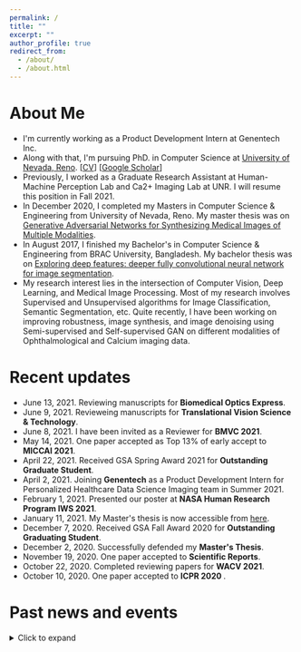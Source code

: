 ```yaml
---
permalink: /
title: ""
excerpt: ""
author_profile: true
redirect_from: 
  - /about/
  - /about.html
---
```


# About Me
* I'm currently working as a Product Development Intern at Genentech Inc.
* Along with that, I'm pursuing PhD. in Computer Science at [University of Nevada, Reno](https://www.unr.edu/). [[CV](https://sharifamit.com/files/Sharif_Amit_Kamran_CV_2021.pdf)] [[Google Scholar](https://scholar.google.com/citations?user=DW0hlZsAAAAJ)]
* Previously, I worked as a Graduate Research Assistant at Human-Machine Perception Lab and Ca2+ Imaging Lab at UNR. I will resume this position in Fall 2021.
* In December 2020,  I completed my Masters in Computer Science & Engineering from University of Nevada, Reno. My master thesis was on [Generative Adversarial Networks for Synthesizing Medical Images of Multiple Modalities](https://scholarworks.unr.edu/handle/11714/7712).
* In August 2017, I finished my Bachelor's in Computer Science & Engineering from BRAC University, Bangladesh. My bachelor thesis was on [Exploring deep features: deeper fully convolutional neural network for image segmentation](http://dspace.bracu.ac.bd/xmlui/handle/10361/8112).
* My research interest lies in the intersection of Computer Vision, Deep Learning, and Medical Image Processing. Most of my research involves Supervised and Unsupervised algorithms for Image Classification, Semantic Segmentation, etc. Quite recently, I have been working on improving robustness, image synthesis, and image denoising using Semi-supervised and Self-supervised GAN on different modalities of Ophthalmological and Calcium imaging data.

# Recent updates
* June 13, 2021. Reviewing manuscripts for  <b>Biomedical Optics Express</b>.
* June 9, 2021. Revieweing manuscripts for <b>Translational Vision Science & Technology</b>.
* June 8, 2021. I have been invited as a Reviewer for <b>BMVC 2021</b>.
* May 14, 2021. One paper accepted as Top 13% of early accept to <b>MICCAI 2021</b>.
* April 22, 2021. Received GSA Spring Award 2021 for <b>Outstanding Graduate Student</b>. 
* April 2, 2021. Joining <b>Genentech</b> as a Product Development Intern for Personalized Healthcare Data Science Imaging team in Summer 2021.
* February 1, 2021. Presented our poster at <b>NASA Human Research Program IWS 2021</b>.
* January 11, 2021. My Master's thesis is now accessible from [here](https://scholarworks.unr.edu/handle/11714/7712).
* December 7, 2020. Received GSA Fall Award 2020 for <b>Outstanding Graduating Student</b>. 
* December 2, 2020. Successfully defended my <b>Master's Thesis</b>.
* November 19, 2020. One paper accepted to <b>Scientific Reports</b>.
* October 22, 2020. Completed reviewing papers for <b>WACV 2021</b>.
* October 10, 2020. One paper accepted to <b> ICPR 2020 </b>.



# Past news and events
<details>
  <summary> Click to expand</summary>
  
  * September 21, 2020. One paper accepted to <b>ISVC 2020</b>.
  * July 15, 2020. Completed reviewing papers for <b>BMVC 2020</b>.
  * June 12, 2020. One paper accepted to <b>Cell Calcium</b>.
  * May 15, 2020. One paper accepted to <b>IEEE ICIP 2020</b>.
  * April 26, 2020. Book chapter accepted to <b>Deep Learning Applications, Volume 2</b>.
  * December 19, 2019. We organized [Bengali.AI Computer Vision Challenge 2019](https://www.kaggle.com/c/bengaliai-cv19) with Kaggle on <b>Bengali.AI Handwritten Grapheme Classification</b>.
  * September 11, 2019. One paper accepted to <b>IEEE ICMLA 2019</b>.
  * August 1, 2019. Joining University of Nevada, Reno as a Graduate Student.
  * June 30, 2019. I left my position as a Researcher from Center for Cognitive Skill Enhancement, IUB.
  * June 30, 2019. I left SkinIQ Inc.
  * October 28, 2018. One paper accepted to <b>ICCIT 2018</b>.
  * July 23, 2018. One paper accepted to <b>SAIN 2018</b>.
  * July 6, 2018. Took an interactive session on <b>What comes after AI ?</b> at Bengali.AI CV Challange 2018 Finale and Community Meetup.
  * June 16, 2018. We organized [Bengali.AI Computer Challenge 2018](https://www.kaggle.com/c/numta) on <b>NumtaDB: Bengali Handwritten Digits</b> data-set.
  * June 1, 2018. Took a hands on workshop on <b>Deep Learning for Computer Vision</b> at IUB.
  * May 1, 2018. I joined [SkinIQ Inc.](https://www.skiniqinc.com/) as a part-time Deep Learning engineer, working remotly from Bangladesh.
  * April 1, 2018. We co-founded [Bengali.AI](https://people.bengali.ai/) with some awesome group of people.
  * July 7, 2017. Our model scored meanIOU 69% in "Semantic Segmentation" category of Pascal VOC 2012 challenge.
  * June 21, 2017. Took a workshop on <b>Advanced Micro Controller Programming for Deep Learning</b>.
  * May 15, 2017. I joined Center for Cognitive Skill Enhancement, IUB as a Researcher.
  * April 30, 2017. I finished my Bachelors in Computer Science degree from BRAC University.
  * April 4, 2017. Our model scored meanIOU 68.1% in "Semantic Segmentation" category of Pascal VOC 2012 challenge.
</details>
